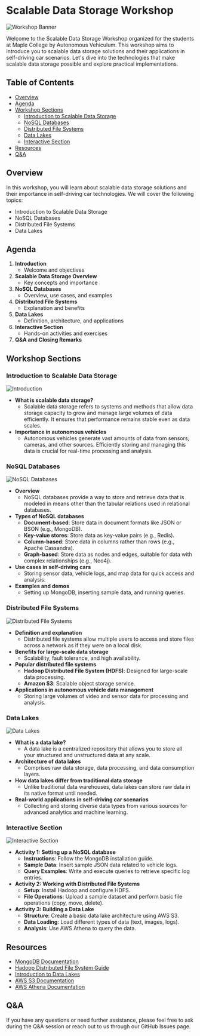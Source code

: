 # Scalable Data Storage Workshop

![Workshop Banner](https://via.placeholder.com/1200x400?text=Scalable+Data+Storage+Workshop)

Welcome to the Scalable Data Storage Workshop organized for the students at Maple College by Autonomous Vehiculum. This workshop aims to introduce you to scalable data storage solutions and their applications in self-driving car scenarios. Let's dive into the technologies that make scalable data storage possible and explore practical implementations.

## Table of Contents
- [Overview](#overview)
- [Agenda](#agenda)
- [Workshop Sections](#workshop-sections)
  - [Introduction to Scalable Data Storage](#introduction-to-scalable-data-storage)
  - [NoSQL Databases](#nosql-databases)
  - [Distributed File Systems](#distributed-file-systems)
  - [Data Lakes](#data-lakes)
  - [Interactive Section](#interactive-section)
- [Resources](#resources)
- [Q&A](#qa)

## Overview
In this workshop, you will learn about scalable data storage solutions and their importance in self-driving car technologies. We will cover the following topics:
- Introduction to Scalable Data Storage
- NoSQL Databases
- Distributed File Systems
- Data Lakes

## Agenda
1. **Introduction**
   - Welcome and objectives
2. **Scalable Data Storage Overview**
   - Key concepts and importance
3. **NoSQL Databases**
   - Overview, use cases, and examples
4. **Distributed File Systems**
   - Explanation and benefits
5. **Data Lakes**
   - Definition, architecture, and applications
6. **Interactive Section**
   - Hands-on activities and exercises
7. **Q&A and Closing Remarks**

## Workshop Sections

### Introduction to Scalable Data Storage
![Introduction](https://via.placeholder.com/800x400?text=Introduction+to+Scalable+Data+Storage)
- **What is scalable data storage?**
  - Scalable data storage refers to systems and methods that allow data storage capacity to grow and manage large volumes of data efficiently. It ensures that performance remains stable even as data scales.
- **Importance in autonomous vehicles**
  - Autonomous vehicles generate vast amounts of data from sensors, cameras, and other sources. Efficiently storing and managing this data is crucial for real-time processing and analysis.

### NoSQL Databases
![NoSQL Databases](https://via.placeholder.com/800x400?text=NoSQL+Databases)
- **Overview**
  - NoSQL databases provide a way to store and retrieve data that is modeled in means other than the tabular relations used in relational databases.
- **Types of NoSQL databases**
  - **Document-based**: Store data in document formats like JSON or BSON (e.g., MongoDB).
  - **Key-value stores**: Store data as key-value pairs (e.g., Redis).
  - **Column-based**: Store data in columns rather than rows (e.g., Apache Cassandra).
  - **Graph-based**: Store data as nodes and edges, suitable for data with complex relationships (e.g., Neo4j).
- **Use cases in self-driving cars**
  - Storing sensor data, vehicle logs, and map data for quick access and analysis.
- **Examples and demos**
  - Setting up MongoDB, inserting sample data, and running queries.

### Distributed File Systems
![Distributed File Systems](https://via.placeholder.com/800x400?text=Distributed+File+Systems)
- **Definition and explanation**
  - Distributed file systems allow multiple users to access and store files across a network as if they were on a local disk.
- **Benefits for large-scale data storage**
  - Scalability, fault tolerance, and high availability.
- **Popular distributed file systems**
  - **Hadoop Distributed File System (HDFS)**: Designed for large-scale data processing.
  - **Amazon S3**: Scalable object storage service.
- **Applications in autonomous vehicle data management**
  - Storing large volumes of video and sensor data for processing and analysis.

### Data Lakes
![Data Lakes](https://via.placeholder.com/800x400?text=Data+Lakes)
- **What is a data lake?**
  - A data lake is a centralized repository that allows you to store all your structured and unstructured data at any scale.
- **Architecture of data lakes**
  - Comprises raw data storage, data processing, and data consumption layers.
- **How data lakes differ from traditional data storage**
  - Unlike traditional data warehouses, data lakes can store raw data in its native format until needed.
- **Real-world applications in self-driving car scenarios**
  - Collecting and storing diverse data types from various sources for advanced analytics and machine learning.

### Interactive Section
![Interactive Section](https://via.placeholder.com/800x400?text=Interactive+Section)
- **Activity 1: Setting up a NoSQL database**
  - **Instructions**: Follow the MongoDB installation guide.
  - **Sample Data**: Insert sample JSON data related to vehicle logs.
  - **Query Examples**: Write and execute queries to retrieve specific log entries.
- **Activity 2: Working with Distributed File Systems**
  - **Setup**: Install Hadoop and configure HDFS.
  - **File Operations**: Upload a sample dataset and perform basic file operations (copy, move, delete).
- **Activity 3: Building a Data Lake**
  - **Structure**: Create a basic data lake architecture using AWS S3.
  - **Data Loading**: Load different types of data (text, images, logs).
  - **Analysis**: Use AWS Athena to query the data.

## Resources
- [MongoDB Documentation](https://docs.mongodb.com/)
- [Hadoop Distributed File System Guide](https://hadoop.apache.org/docs/r1.2.1/hdfs_design.html)
- [Introduction to Data Lakes](https://aws.amazon.com/big-data/datalakes-and-analytics/what-is-a-data-lake/)
- [AWS S3 Documentation](https://docs.aws.amazon.com/s3/index.html)
- [AWS Athena Documentation](https://docs.aws.amazon.com/athena/index.html)

## Q&A
If you have any questions or need further assistance, please feel free to ask during the Q&A session or reach out to us through our GitHub Issues page.
